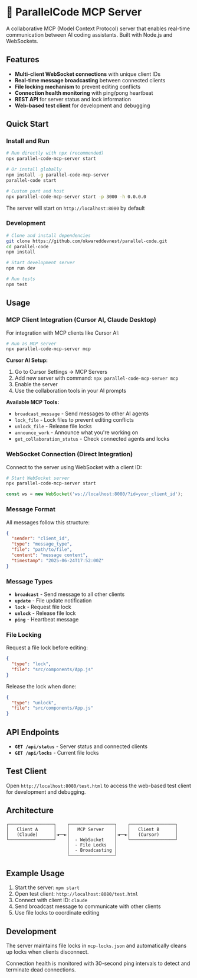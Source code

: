 # 🧠 ParallelCode MCP Server

A collaborative MCP (Model Context Protocol) server that enables real-time communication between AI coding assistants. Built with Node.js and WebSockets.

## Features

- **Multi-client WebSocket connections** with unique client IDs
- **Real-time message broadcasting** between connected clients
- **File locking mechanism** to prevent editing conflicts
- **Connection health monitoring** with ping/pong heartbeat
- **REST API** for server status and lock information
- **Web-based test client** for development and debugging

## Quick Start

### Install and Run

```bash
# Run directly with npx (recommended)
npx parallel-code-mcp-server start

# Or install globally
npm install -g parallel-code-mcp-server
parallel-code start

# Custom port and host
npx parallel-code-mcp-server start -p 3000 -h 0.0.0.0
```

The server will start on `http://localhost:8080` by default

### Development

```bash
# Clone and install dependencies
git clone https://github.com/okwareddevnest/parallel-code.git
cd parallel-code
npm install

# Start development server
npm run dev

# Run tests
npm test
```

## Usage

### MCP Client Integration (Cursor AI, Claude Desktop)

For integration with MCP clients like Cursor AI:

```bash
# Run as MCP server
npx parallel-code-mcp-server mcp
```

**Cursor AI Setup:**
1. Go to Cursor Settings → MCP Servers
2. Add new server with command: `npx parallel-code-mcp-server mcp`
3. Enable the server
4. Use the collaboration tools in your AI prompts

**Available MCP Tools:**
- `broadcast_message` - Send messages to other AI agents
- `lock_file` - Lock files to prevent editing conflicts  
- `unlock_file` - Release file locks
- `announce_work` - Announce what you're working on
- `get_collaboration_status` - Check connected agents and locks

### WebSocket Connection (Direct Integration)

Connect to the server using WebSocket with a client ID:

```bash
# Start WebSocket server
npx parallel-code-mcp-server start
```

```javascript
const ws = new WebSocket('ws://localhost:8080/?id=your_client_id');
```

### Message Format

All messages follow this structure:

```json
{
  "sender": "client_id",
  "type": "message_type",
  "file": "path/to/file",
  "content": "message content",
  "timestamp": "2025-06-24T17:52:00Z"
}
```

### Message Types

- **`broadcast`** - Send message to all other clients
- **`update`** - File update notification
- **`lock`** - Request file lock
- **`unlock`** - Release file lock
- **`ping`** - Heartbeat message

### File Locking

Request a file lock before editing:

```json
{
  "type": "lock",
  "file": "src/components/App.js"
}
```

Release the lock when done:

```json
{
  "type": "unlock",
  "file": "src/components/App.js"
}
```

## API Endpoints

- **`GET /api/status`** - Server status and connected clients
- **`GET /api/locks`** - Current file locks

## Test Client

Open `http://localhost:8080/test.html` to access the web-based test client for development and debugging.

## Architecture

```
┌─────────────────┐    ┌─────────────────┐    ┌─────────────────┐
│   Client A      │    │   MCP Server    │    │   Client B      │
│   (Claude)      │◄──►│                 │◄──►│   (Cursor)      │
└─────────────────┘    │  - WebSocket    │    └─────────────────┘
                       │  - File Locks   │
                       │  - Broadcasting │
                       └─────────────────┘
```

## Example Usage

1. Start the server: `npm start`
2. Open test client: `http://localhost:8080/test.html`
3. Connect with client ID: `claude`
4. Send broadcast message to communicate with other clients
5. Use file locks to coordinate editing

## Development

The server maintains file locks in `mcp-locks.json` and automatically cleans up locks when clients disconnect.

Connection health is monitored with 30-second ping intervals to detect and terminate dead connections.